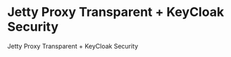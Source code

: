 Jetty Proxy Transparent + KeyCloak Security
===========

Jetty Proxy Transparent + KeyCloak Security
